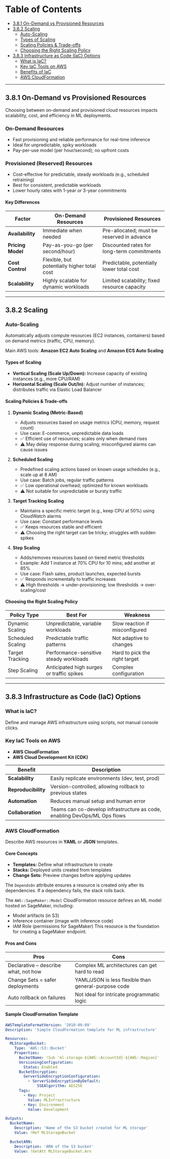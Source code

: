 

# Table of Contents

- [3.8.1 On-Demand vs Provisioned Resources](#381-on-demand-vs-provisioned-resources)
- [3.8.2 Scaling](#382-scaling)
  - [Auto-Scaling](#382-scaling)
  - [Types of Scaling](#types-of-scaling)
  - [Scaling Policies & Trade-offs](#scaling-policies--trade-offs)
  - [Choosing the Right Scaling Policy](#choosing-the-right-scaling-policy)
- [3.8.3 Infrastructure as Code (IaC) Options](#383-infrastructure-as-code-iac-options)
  - [What is IaC?](#383-infrastructure-as-code-iac-options)
  - [Key IaC Tools on AWS](#key-iac-tools-on-aws)
  - [Benefits of IaC](#benefits-of-iac)
  - [AWS CloudFormation](#aws-cloudformation)


---

## 3.8.1 On-Demand vs Provisioned Resources

Choosing between on-demand and provisioned cloud resources impacts scalability, cost, and efficiency in ML deployments.

### On-Demand Resources
- Fast provisioning and reliable performance for real-time inference
- Ideal for unpredictable, spiky workloads
- Pay-per-use model (per hour/second); no upfront costs

### Provisioned (Reserved) Resources
- Cost-effective for predictable, steady workloads (e.g., scheduled retraining)
- Best for consistent, predictable workloads
- Lower hourly rates with 1-year or 3-year commitments

#### Key Differences
| Factor            | On-Demand Resources                          | Provisioned Resources                          |
|-------------------|----------------------------------------------|-------------------------------------------------|
| **Availability**  | Immediate when needed                        | Pre-allocated; must be reserved in advance      |
| **Pricing Model** | Pay-as-you-go (per second/hour)              | Discounted rates for long-term commitments      |
| **Cost Control**  | Flexible, but potentially higher total cost  | Predictable, potentially lower total cost       |
| **Scalability**   | Highly scalable for dynamic workloads        | Limited scalability; fixed resource capacity    |

---

## 3.8.2 Scaling

### Auto-Scaling

Automatically adjusts compute resources (EC2 instances, containers) based on demand metrics (traffic, CPU, memory).

Main AWS tools: **Amazon EC2 Auto Scaling** and **Amazon ECS Auto Scaling**

#### Types of Scaling
- **Vertical Scaling (Scale Up/Down):** Increase capacity of existing instances (e.g., more CPU/RAM)
- **Horizontal Scaling (Scale Out/In):** Adjust number of instances; distributes traffic via Elastic Load Balancer

#### Scaling Policies & Trade-offs

1. **Dynamic Scaling (Metric-Based)**
   - Adjusts resources based on usage metrics (CPU, memory, request count)
   - Use case: E-commerce, unpredictable data loads
   - ✅ Efficient use of resources; scales only when demand rises
   - ⚠️ May delay response during scaling; misconfigured alarms can cause issues

2. **Scheduled Scaling**
   - Predefined scaling actions based on known usage schedules (e.g., scale up at 8 AM)
   - Use case: Batch jobs, regular traffic patterns
   - ✅ Low operational overhead; optimized for known workloads
   - ⚠️ Not suitable for unpredictable or bursty traffic

3. **Target Tracking Scaling**
   - Maintains a specific metric target (e.g., keep CPU at 50%) using CloudWatch alarms
   - Use case: Constant performance levels
   - ✅ Keeps resources stable and efficient
   - ⚠️ Choosing the right target can be tricky; struggles with sudden spikes

4. **Step Scaling**
   - Adds/removes resources based on tiered metric thresholds
   - Example: Add 1 instance at 70% CPU for 10 mins; add another at 85%
   - Use case: Flash sales, product launches, expected bursts
   - ✅ Responds incrementally to traffic increases
   - ⚠️ High thresholds → under-provisioning; low thresholds → over-scaling/cost

#### Choosing the Right Scaling Policy
| Policy Type         | Best For                              | Weakness                         |
|---------------------|----------------------------------------|----------------------------------|
| Dynamic Scaling     | Unpredictable, variable workloads       | Slow reaction if misconfigured   |
| Scheduled Scaling   | Predictable traffic patterns            | Not adaptive to changes          |
| Target Tracking     | Performance-sensitive steady workloads  | Hard to pick the right target    |
| Step Scaling        | Anticipated high surges or traffic spikes | Complex configuration            |

---
## 3.8.3 Infrastructure as Code (IaC) Options

### What is IaC?
Define and manage AWS infrastructure using scripts, not manual console clicks.

### Key IaC Tools on AWS
- **AWS CloudFormation**
- **AWS Cloud Development Kit (CDK)**

| Benefit         | Description                                                                 |
|-----------------|-----------------------------------------------------------------------------|
| **Scalability** | Easily replicate environments (dev, test, prod)                             |
| **Reproducibility** | Version-controlled, allowing rollback to previous states                   |
| **Automation**  | Reduces manual setup and human error                                        |
| **Collaboration** | Teams can co-develop infrastructure as code, enabling DevOps/ML Ops flows  |

### AWS CloudFormation
Describe AWS resources in **YAML** or **JSON** templates.

#### Core Concepts
- **Templates:** Define what infrastructure to create
- **Stacks:** Deployed units created from templates
- **Change Sets:** Preview changes before applying updates

The `DependsOn` attribute ensures a resource is created only after its dependencies. If a dependency fails, the stack rolls back.

The `AWS::SageMaker::Model` CloudFormation resource defines an ML model hosted on SageMaker, including:
- Model artifacts (in S3)
- Inference container (image with inference code)
- IAM Role (permissions for SageMaker)
This resource is the foundation for creating a SageMaker endpoint.

#### Pros and Cons
| Pros                                | Cons                                                |
|-------------------------------------|-----------------------------------------------------|
| Declarative – describe what, not how| Complex ML architectures can get hard to read       |
| Change Sets = safer deployments     | YAML/JSON is less flexible than general-purpose code|
| Auto rollback on failures           | Not ideal for intricate programmatic logic          |

#### Sample CloudFormation Template
```yaml
AWSTemplateFormatVersion: '2010-09-09'
Description: 'Simple CloudFormation template for ML infrastructure'

Resources:
  MLStorageBucket:
    Type: 'AWS::S3::Bucket'
    Properties:
      BucketName: !Sub 'ml-storage-${AWS::AccountId}-${AWS::Region}'
      VersioningConfiguration:
        Status: Enabled
      BucketEncryption:
        ServerSideEncryptionConfiguration:
          - ServerSideEncryptionByDefault:
              SSEAlgorithm: AES256
      Tags:
        - Key: Project
          Value: MLInfrastructure
        - Key: Environment
          Value: Development

Outputs:
  BucketName:
    Description: 'Name of the S3 bucket created for ML storage'
    Value: !Ref MLStorageBucket

  BucketARN:
    Description: 'ARN of the S3 bucket'
    Value: !GetAtt MLStorageBucket.Arn
```


